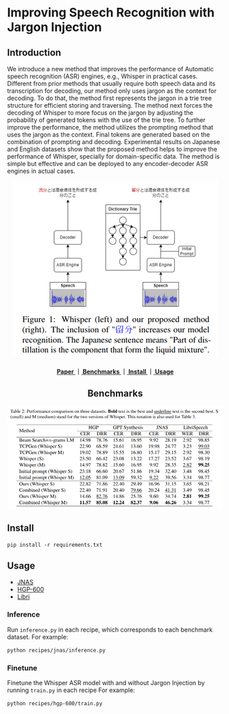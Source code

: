# Improving Speech Recognition with Jargon Injection

## Introduction
We introduce a new method that improves the performance of Automatic speech recognition (ASR) engines, e.g., Whisper in practical cases. Different from prior methods that usually require both speech data and its transcription for decoding, our method only uses jargon as the context for decoding. To do that, the method first represents the jargon in a trie tree structure for efficient storing and traversing. The method next forces the decoding of Whisper to more focus on the jargon by adjusting the probability of generated tokens with the use of the trie tree. To further improve the performance, the method utilizes the prompting method that uses the jargon as the context. Final tokens are generated based on the combination of prompting and decoding. Experimental results on Japanese and English datasets show that the proposed method helps to improve the performance of Whisper, specially for domain-specific data. The method is simple but effective and can be deployed to any encoder-decoder ASR engines in actual cases.

<div align="center">  
<img src="docs/images/overview.png">
</div>

[//]: # (<div align="center"><img src="docs/images/overview.png" width="700"/> </div>)

<div align="center">  
<h4>
<a href="https://aclanthology.org/2024.sigdial-1.42/"> Paper </a>
｜<a href="#Benchmarks"> Benchmarks </a>
｜<a href="#Install"> Install </a>
｜<a href="#Usage"> Usage </a>
</h4>

## Benchmarks
<div align="center">  
<img src="docs/images/main_result.png" width="1000" />
</div>
</div>

## Install
```
pip install -r requirements.txt
```

## Usage
- [JNAS](recipes/jnas/)
- [HGP-600](recipes/hgp-600/)
- [Libri](recipes/libri/)

### Inference
Run `inference.py` in each recipe, which corresponds to each benchmark dataset.
For example:
```bash
python recipes/jnas/inference.py
```

### Finetune
Finetune the Whisper ASR model with and without Jargon Injection by running `train.py` in each recipe
For example:
```bash
python recipes/hgp-600/train.py
```
